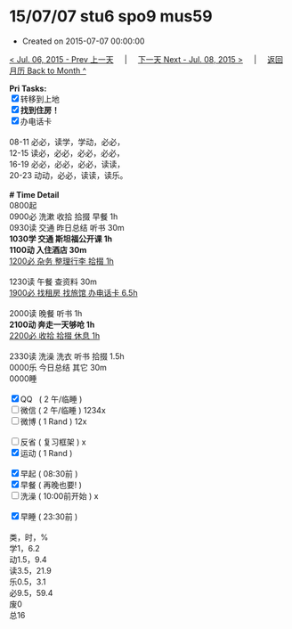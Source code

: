 # 15/07/07 stu6 spo9 mus59

- Created on 2015-07-07 00:00:00

[< Jul. 06, 2015 - Prev 上一天](_archived/lifelogs/2015/07/d06.md) &nbsp; &nbsp; | &nbsp; &nbsp; [下一天 Next - Jul. 08, 2015 >](_archived/lifelogs/2015/07/d08.md) &nbsp; &nbsp; |  &nbsp; &nbsp; [返回月历 Back to Month ^](_archived/lifelogs/2015/07/index.md)
<br/><div><b>Pri Tasks:</b></div><div><input checked="true" type="checkbox"/>转移到上地</div><div><b><input checked="true" type="checkbox"/></b><b>找到住房！</b></div><div><input checked="true" type="checkbox"/>办电话卡</div><div><br/></div><div>08-11 必必，读学，学动，必必，</div><div>12-15 读必，必必，必必，必必，</div><div>16-19 必必，必必，必必，读读，</div><div>20-23 动动，必必，读读，读乐。</div><div><br/></div><div><b># Time Detail</b></div><div>0800起</div><div>0900必 洗漱 收拾 拾掇 早餐 1h</div><div>0930读 交通 昨日总结 听书 30m</div><div><b>1030学 交通 斯坦福公开课 1h</b></div><div><b>1100动 入住酒店 30m</b></div><div><u>1200必 杂务 整理行李 拾掇 1h</u></div><div><br/></div><div>1230读 午餐 查资料 30m</div><div><u>1900必 找租房 找旅馆 办电话卡 6.5h</u></div><div><br/></div><div>2000读 晚餐 听书 1h</div><div><b>2100动 奔走一天够呛 1h</b></div><div><u>2200必 收拾 拾掇 休息 1h</u></div><div><br/></div><div>2330读 洗澡 洗衣 听书 拾掇 1.5h</div><div>0000乐 今日总结 其它 30m</div><div>0000睡</div><div><br/></div><div><input checked="true" type="checkbox"/>QQ   ( 2 午/临睡 )</div><div><input type="checkbox"/>微信 ( 2 午/临睡 ) 1234x</div><div><input type="checkbox"/>微博 ( 1 Rand ) 12x</div><div><br/></div><div><input type="checkbox"/>反省 ( 复习框架 ) x</div><div><input checked="true" type="checkbox"/>运动 ( 1 Rand )</div><div><br/></div><div><input checked="true" type="checkbox"/>早起 ( 08:30前 )</div><div><input checked="true" type="checkbox"/>早餐 ( 再晚也要! )</div><div><input type="checkbox"/>洗澡 ( 10:00前开始 ) x</div><div><br/></div><div><input checked="true" type="checkbox"/>早睡 ( 23:30前 )</div><div><br/></div><div>类，时，%</div><div>学1，6.2</div><div>动1.5，9.4</div><div>读3.5，21.9</div><div>乐0.5，3.1</div><div>必9.5，59.4</div><div>废0</div><div>总16</div>
